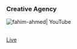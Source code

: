 
### Creative Agency
<img align="left" alt="fahim-ahmed| YouTube"  src="https://i.imgur.com/kcVk7eP.png" />
<br/>
<br/>

[Live]( https://creative-agency-dhaka.web.app/)
